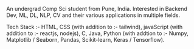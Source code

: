 
An undergrad Comp Sci student from Pune, India. 
Interested in Backend Dev, ML, DL, NLP, CV and their various applications in multiple fields. 

Tech Stack :- HTML, CSS (with addition to :- tailwind), javaScript (with addition to :- reactjs, nodejs), C, Java, Python (with addtion to :- Numpy, Matplotlib / Seaborn, Pandas, Scikit-learn, Keras / Tensorflow). 

<!---
rohannair11/rohannair11 is a ✨ special ✨ repository because its `README.md` (this file) appears on your GitHub profile.
You can click the Preview link to take a look at your changes.
--->
